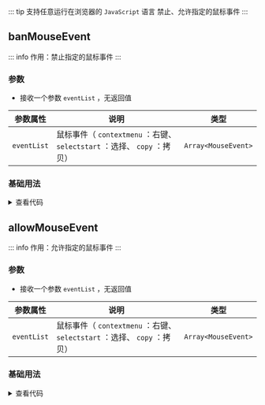 <script setup>
import { useAddNumInOutlineLabel } from '../../.vitepress/utils/createElement.ts'
useAddNumInOutlineLabel(2)

import banMouseEvent from './banMouseEvent.vue'
import allowMouseEvent from './allowMouseEvent.vue'
</script>

<!-- # 禁止、允许指定的鼠标事件 -->

::: tip 支持任意运行在浏览器的 `JavaScript` 语言
禁止、允许指定的鼠标事件
:::

<!-- <description-popover :num="2" /> -->

## banMouseEvent

::: info 作用：禁止指定的鼠标事件
:::

<!-- <description :isShowIcon="false" description="禁止指定的鼠标事件" /> -->

### 参数

- 接收一个参数 `eventList` ，无返回值

| **参数属性** | **说明**                                                                 | **类型**            |
| ------------ | ------------------------------------------------------------------------ | ------------------- |
| `eventList`  | 鼠标事件（ `contextmenu` ：右键、 `selectstart` ：选择、 `copy` ：拷贝） | `Array<MouseEvent>` |

### 基础用法

<banMouseEvent />

<details>

<summary>查看代码</summary>

<<< @/utils/mouseEvent/banMouseEvent.vue

</details>

## allowMouseEvent

::: info 作用：允许指定的鼠标事件
:::

<!-- <description :isShowIcon="false" description="允许指定的鼠标事件" /> -->

### 参数

- 接收一个参数 `eventList` ，无返回值

| **参数属性** | **说明**                                                                 | **类型**            |
| ------------ | ------------------------------------------------------------------------ | ------------------- |
| `eventList`  | 鼠标事件（ `contextmenu` ：右键、 `selectstart` ：选择、 `copy` ：拷贝） | `Array<MouseEvent>` |

### 基础用法

<allowMouseEvent />

<details>

<summary>查看代码</summary>

<<< @/utils/mouseEvent/allowMouseEvent.vue

</details>
